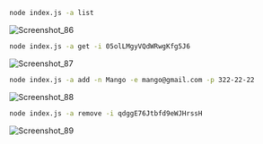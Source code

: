 ```bash 
node index.js -a list 
```


![Screenshot_86](https://github.com/Kouk02/goit-node-cli/assets/126501162/3f1f3c52-25b3-4f05-8ef7-4a65f67d3285)


```bash
node index.js -a get -i 05olLMgyVQdWRwgKfg5J6
```


![Screenshot_87](https://github.com/Kouk02/goit-node-cli/assets/126501162/6b6f19a9-e2d0-4ddb-a603-2736e3f81f69)


```bash
node index.js -a add -n Mango -e mango@gmail.com -p 322-22-22
```


![Screenshot_88](https://github.com/Kouk02/goit-node-cli/assets/126501162/192c6de5-dde5-4ea8-8e55-6fe86282766c)


```bash
node index.js -a remove -i qdggE76Jtbfd9eWJHrssH
```


![Screenshot_89](https://github.com/Kouk02/goit-node-cli/assets/126501162/e78fcdbc-f859-44f8-a7f2-e98ea9284b8d)
